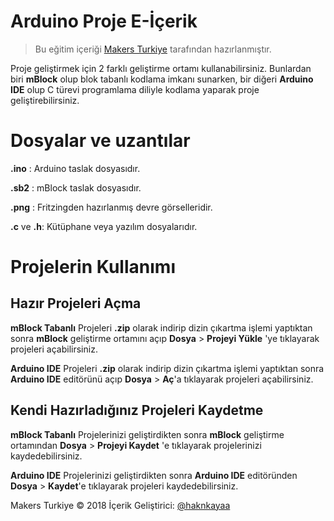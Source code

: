 ﻿# Arduino Proje E-İçerik

>Bu eğitim içeriği [Makers Turkiye](https://makersturkiye.com) tarafından hazırlanmıştır.

Proje geliştirmek için 2 farklı geliştirme ortamı kullanabilirsiniz. Bunlardan biri **mBlock** olup blok tabanlı kodlama imkanı sunarken, bir diğeri **Arduino IDE** olup C türevi programlama diliyle kodlama yaparak proje geliştirebilirsiniz.



# Dosyalar ve uzantılar

**.ino** : Arduino taslak dosyasıdır.

**.sb2** : mBlock taslak dosyasıdır.

**.png** : Fritzingden hazırlanmış devre görselleridir.

**.c** ve **.h**: Kütüphane veya yazılım dosyalarıdır.


# Projelerin Kullanımı

## Hazır Projeleri Açma

**mBlock Tabanlı**
Projeleri **.zip** olarak indirip dizin çıkartma işlemi yaptıktan sonra **mBlock** geliştirme ortamını açıp **Dosya** > **Projeyi Yükle** 'ye tıklayarak projeleri açabilirsiniz.

**Arduino IDE**
Projeleri **.zip** olarak indirip dizin çıkartma işlemi yaptıktan sonra **Arduino IDE** editörünü açıp **Dosya** > **Aç**'a tıklayarak projeleri açabilirsiniz.

## Kendi Hazırladığınız Projeleri Kaydetme

**mBlock Tabanlı**
Projelerinizi geliştirdikten sonra **mBlock** geliştirme ortamından **Dosya** > **Projeyi Kaydet** 'e tıklayarak projelerinizi kaydedebilirsiniz.

**Arduino IDE**
Projelerinizi geliştirdikten sonra  **Arduino IDE** editöründen **Dosya** > **Kaydet**'e tıklayarak projeleri kaydedebilirsiniz.

Makers Turkiye © 2018
İçerik Geliştirici: [@haknkayaa](http://www.github.com/haknkayaa)





